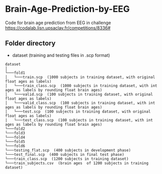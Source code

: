 # Brain-Age-Prediction-by-EEG
Code for brain age prediction from EEG in challenge https://codalab.lisn.upsaclay.fr/competitions/8336# 

## Folder directory

- dataset  (training and testing files in .scp format) 
```
dataset
│
└───fold1
│   └───train.scp  (1000 subjects in training dataset, with original float ages as labels)
│   └───train_class.scp  (1000 subjects in training dataset, with int ages as labels by rounding float brain ages)
│   └───valid.scp  (100 subjects in training dataset, with original float ages as labels)
│   └───valid_class.scp  (100 subjects in training dataset, with int ages as labels by rounding float brain ages)
│   └───test.scp  (100 subjects in training dataset, with original float ages as labels)
|   └───test_class.scp  (100 subjects in training dataset, with int ages as labels by rounding float brain ages)
└───fold2
└───fold3
└───fold4
└───fold5
└───fold6
└───testing_flat.scp  (400 subjects in development phase)
└───test_final.scp  (400 subjects in final test phase)
└───train_class.scp  (1200 subjects in training dataset)
└───train_subjects.csv  (brain ages  of 1200 subjects in training dataset)
```
